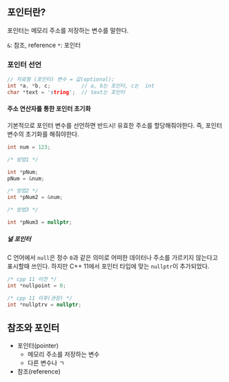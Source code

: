 ## 포인터란?

포인터는 메모리 주소를 저장하는 변수를 말한다.

`&`: 참조, reference
`*`: 포인터

### 포인터 선언
```cpp
// 자료형 (포인터) 변수 = 값(optional); 
int *a, *b, c;          // a, b는 포인터, c는  int
char *text = 'string';  // text는 포인터
```

#### 주소 연산자를 통한 포인터 초기화
기본적으로 포인터 변수를 선언하면 반드시! 유효한 주소를 할당해줘야한다. 즉, 포인터 변수의 초기화를 해줘야한다.
```cpp
int num = 123;

/* 방법1 */

int *pNum;
pNum = &num;

/* 방법2 */
int *pNum2 = &num;

/* 방법3 */

int *pNum3 = nullptr;
```

##### 널 포인터
C 언어에서 `null`은 정수 `0`과 같은 의미로 어떠한 데이터나 주소를 가르키지 않는다고 표시할때 쓰인다. 하지만 C++ 11에서 포인터 타입에 맞는 `nullptr`이 추가되었다.

```cpp
/* cpp 11 이전 */
int *nullpoint = 0; 

/* cpp 11 이후(권장) */
int *nullptrv = nullptr;
```


## 참조와 포인터

- 포인터(pointer)
	- 메모리 주소를 저장하는 변수
	- 다른 변수나 ㄱ
- 참조(reference)